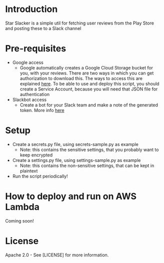 # Introduction

Star Slacker is a simple util for fetching user reviews from the Play Store and posting these to a Slack channel

# Pre-requisites

* Google access
  * Google automatically creates a Google Cloud Storage bucket for you, with your reviews. There are two ways in which you can get authorization to download this. The ways to access this are explained [here](https://support.google.com/googleplay/android-developer/answer/6135870#export). To be able to use and deploy this script, you should create a Service Account, because you will need that JSON file for authentication
* Slackbot access
  * Create a bot for your Slack team and make a note of the generated token. More info [here](https://api.slack.com/bot-users)

# Setup
* Create a secrets.py file, using secrets-sample.py as example
  * Note: this contains the sensitive settings, that you probably want to keep encrypted
* Create a settings.py file, using settings-sample.py as example
  * Note: this contains the non-sensitive settings, that can be kept in plaintext 
* Run the script periodically! 

# How to deploy and run on AWS Lambda 

Coming soon! 


# License
Apache 2.0 - See [LICENSE] for more information.
